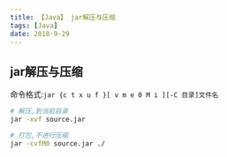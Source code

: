 ```yaml
---
title: 【Java】 jar解压与压缩
tags: [Java]
date: 2018-9-29
---
```



## jar解压与压缩
命令格式:`jar {c t x u f }[ v m e 0 M i ][-C 目录]文件名` 
```bash
# 解压,到当前目录
jar -xvf source.jar 

# 打包,不进行压缩
jar -cvfM0 source.jar ./
```